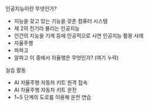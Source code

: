 인공지능이란 무엇인가?
- 지능을 갖고 있는 기능을 갖춘 컴퓨터 시스템
- 제 2의 전기라 불리는 인공지능
- 인간의 지능을 기계 등에 인공적으로 시연
인공지능 활용 사례
- 자율주행
- 파파고
- 알파고
이 중에서 자율행은 무엇인가?
(여기 누락)

실습 활동
- AI 자율주행 자동차 키트 원격 접속
- AI 자율주행 자동차 키트 운전
- 1~5 단계의 도로를 이용해 운전 연습